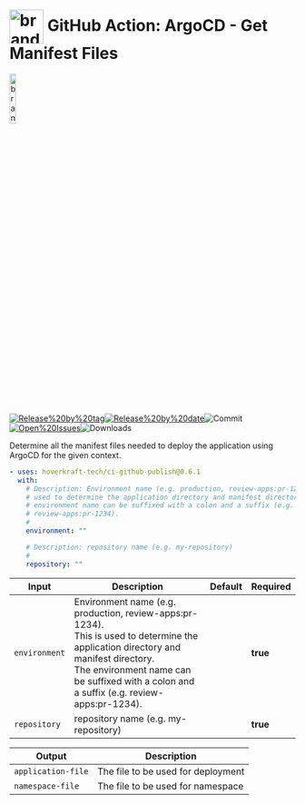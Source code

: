 <!-- start title -->

# <img src=".github/ghadocs/branding.svg" width="60px" align="center" alt="branding<icon:grid color:blue>" /> GitHub Action: ArgoCD - Get Manifest Files

<!-- end title -->
<!--
// jscpd:ignore-start
-->
<!-- start branding -->

<img src=".github/ghadocs/branding.svg" width="15%" align="center" alt="branding<icon:grid color:blue>" />

<!-- end branding -->
<!-- markdownlint-disable MD013 -->
<!-- start badges -->

<a href="https%3A%2F%2Fgithub.com%2Fhoverkraft-tech%2Fci-github-publish%2Freleases%2Flatest"><img src="https://img.shields.io/github/v/release/hoverkraft-tech/ci-github-publish?display_name=tag&sort=semver&logo=github&style=flat-square" alt="Release%20by%20tag" /></a><a href="https%3A%2F%2Fgithub.com%2Fhoverkraft-tech%2Fci-github-publish%2Freleases%2Flatest"><img src="https://img.shields.io/github/release-date/hoverkraft-tech/ci-github-publish?display_name=tag&sort=semver&logo=github&style=flat-square" alt="Release%20by%20date" /></a><img src="https://img.shields.io/github/last-commit/hoverkraft-tech/ci-github-publish?logo=github&style=flat-square" alt="Commit" /><a href="https%3A%2F%2Fgithub.com%2Fhoverkraft-tech%2Fci-github-publish%2Fissues"><img src="https://img.shields.io/github/issues/hoverkraft-tech/ci-github-publish?logo=github&style=flat-square" alt="Open%20Issues" /></a><img src="https://img.shields.io/github/downloads/hoverkraft-tech/ci-github-publish/total?logo=github&style=flat-square" alt="Downloads" />

<!-- end badges -->
<!-- markdownlint-enable MD013 -->
<!--
// jscpd:ignore-end
-->
<!-- start description -->

Determine all the manifest files needed to deploy the application using ArgoCD for the given context.

<!-- end description -->
<!-- start contents -->
<!-- end contents -->
<!-- start usage -->

```yaml
- uses: hoverkraft-tech/ci-github-publish@0.6.1
  with:
    # Description: Environment name (e.g. production, review-apps:pr-1234). This is
    # used to determine the application directory and manifest directory. The
    # environment name can be suffixed with a colon and a suffix (e.g.
    # review-apps:pr-1234).
    #
    environment: ""

    # Description: repository name (e.g. my-repository)
    #
    repository: ""
```

<!-- end usage -->
<!-- start inputs -->

| **Input**                | **Description**                                                                                                                                                                                                                           | **Default** | **Required** |
| ------------------------ | ----------------------------------------------------------------------------------------------------------------------------------------------------------------------------------------------------------------------------------------- | ----------- | ------------ |
| <code>environment</code> | Environment name (e.g. production, review-apps:pr-1234).<br />This is used to determine the application directory and manifest directory.<br />The environment name can be suffixed with a colon and a suffix (e.g. review-apps:pr-1234). |             | **true**     |
| <code>repository</code>  | repository name (e.g. my-repository)                                                                                                                                                                                                      |             | **true**     |

<!-- end inputs -->
<!-- start outputs -->

| **Output**                    | **Description**                    |
| ----------------------------- | ---------------------------------- |
| <code>application-file</code> | The file to be used for deployment |
| <code>namespace-file</code>   | The file to be used for namespace  |

<!-- end outputs -->
<!-- start [.github/ghadocs/examples/] -->
<!-- end [.github/ghadocs/examples/] -->
